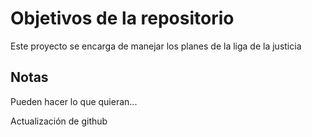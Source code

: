 # Objetivos de la repositorio

Este proyecto se encarga de manejar los planes de la liga de la justicia


## Notas
Pueden hacer lo que quieran...

Actualización de github
